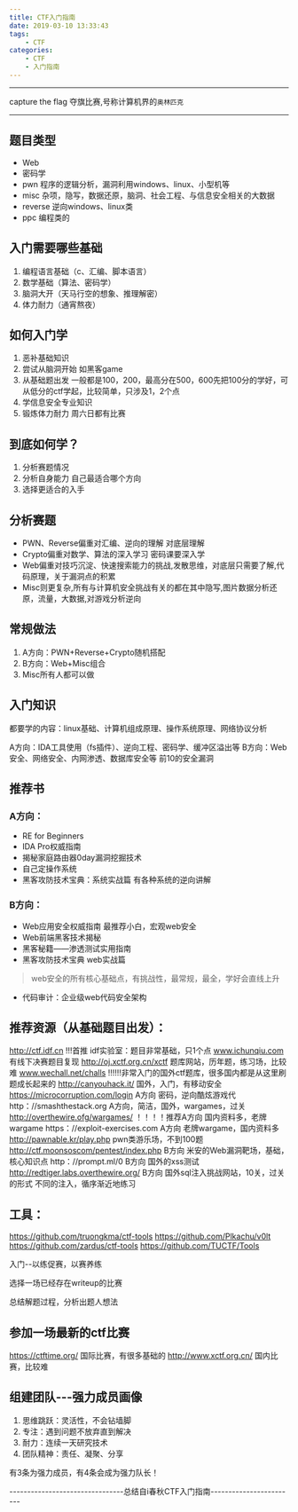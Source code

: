 ```yaml
---
title: CTF入门指南
date: 2019-03-10 13:33:43
tags:
    - CTF
categories:
    - CTF
    - 入门指南
---
```


---

capture the flag 夺旗比赛,号称计算机界的`奥林匹克`

---

## 题目类型
- Web
- 密码学
- pwn 程序的逻辑分析，漏洞利用windows、linux、小型机等
- misc 杂项，隐写，数据还原，脑洞、社会工程、与信息安全相关的大数据
- reverse 逆向windows、linux类
- ppc 编程类的
<!--more-->

## 入门需要哪些基础

1. 编程语言基础（c、汇编、脚本语言）
2. 数学基础（算法、密码学）
3. 脑洞大开（天马行空的想象、推理解密）
4. 体力耐力（通宵熬夜）

## 如何入门学

1. 恶补基础知识
2. 尝试从脑洞开始 如黑客game
3. 从基础题出发 一般都是100，200，最高分在500，600先把100分的学好，可从低分的ctf学起，比较简单，只涉及1，2个点
4. 学信息安全专业知识
5. 锻炼体力耐力 周六日都有比赛

## 到底如何学？

1. 分析赛题情况
2. 分析自身能力 自己最适合哪个方向
3. 选择更适合的入手


## 分析赛题

- PWN、Reverse偏重对汇编、逆向的理解 对底层理解
- Crypto偏重对数学、算法的深入学习 密码课要深入学
- Web偏重对技巧沉淀、快速搜索能力的挑战,发散思维，对底层只需要了解,代码原理，关于漏洞点的积累
- Misc则更复杂,所有与计算机安全挑战有关的都在其中隐写,图片数据分析还原，流量，大数据,对游戏分析逆向


## 常规做法
1. A方向：PWN+Reverse+Crypto随机搭配
2. B方向：Web+Misc组合
3. Misc所有人都可以做


## 入门知识

都要学的内容：linux基础、计算机组成原理、操作系统原理、网络协议分析

A方向：IDA工具使用（fs插件）、逆向工程、密码学、缓冲区溢出等
B方向：Web安全、网络安全、内网渗透、数据库安全等 前10的安全漏洞


## 推荐书
### A方向：
- RE for Beginners
- IDA Pro权威指南
- 揭秘家庭路由器0day漏洞挖掘技术
- 自己定操作系统
- 黑客攻防技术宝典：系统实战篇 有各种系统的逆向讲解

### B方向：

- Web应用安全权威指南 最推荐小白，宏观web安全
- Web前端黑客技术揭秘
- 黑客秘籍——渗透测试实用指南
- 黑客攻防技术宝典 web实战篇
> web安全的所有核心基础点，有挑战性，最常规，最全，学好会直线上升
- 代码审计：企业级web代码安全架构

 

## 推荐资源（从基础题目出发）：

http://ctf.idf.cn !!!首推 idf实验室：题目非常基础，只1个点
www.ichunqiu.com 有线下决赛题目复现
http://oj.xctf.org.cn/xctf 题库网站，历年题，练习场，比较难
www.wechall.net/challs !!!!!!非常入门的国外ctf题库，很多国内都是从这里刷题成长起来的
http://canyouhack.it/ 国外，入门，有移动安全
https://microcorruption.com/login A方向 密码，逆向酷炫游戏代
http：//smashthestack.org A方向，简洁，国外，wargames，过关
http://overthewire.ofg/wargames/ ！！！！推荐A方向 国内资料多，老牌wargame
https：//exploit-exercises.com A方向 老牌wargame，国内资料多
http://pawnable.kr/play.php pwn类游乐场，不到100题
http://ctf.moonsoscom/pentest/index.php B方向 米安的Web漏洞靶场，基础，核心知识点
http：//prompt.ml/0 B方向 国外的xss测试
http://redtiger.labs.overthewire.org/ B方向 国外sql注入挑战网站，10关，过关的形式 不同的注入，循序渐近地练习


## 工具：
https://github.com/truongkma/ctf-tools
https://github.com/Plkachu/v0lt
https://github.com/zardus/ctf-tools
https://github.com/TUCTF/Tools


入门--以练促赛，以赛养练

选择一场已经存在writeup的比赛

总结解题过程，分析出题人想法

## 参加一场最新的ctf比赛
https://ctftime.org/ 国际比赛，有很多基础的
http://www.xctf.org.cn/ 国内比赛，比较难

 

## 组建团队---强力成员画像

1. 思维跳跃：灵活性，不会钻墙脚
2. 专注：遇到问题不放弃直到解决
3. 耐力：连续一天研究技术
4. 团队精神：责任、凝聚、分享

有3条为强力成员，有4条会成为强力队长！

--------------------------------总结自i春秋CTF入门指南------------------------


